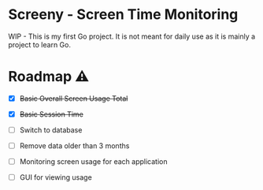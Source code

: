 #  Screeny - Screen Time Monitoring

WIP - This is my first Go project. It is not meant for daily use as it is mainly a project to learn Go.

# Roadmap ⚠

 - [x] ~~Basic Overall Screen Usage Total~~
 - [x] ~~Basic Session Time~~
 - [ ] Switch to database
 - [ ] Remove data older than 3 months
 - [ ] Monitoring screen usage for each application
 - [ ] GUI for viewing usage

